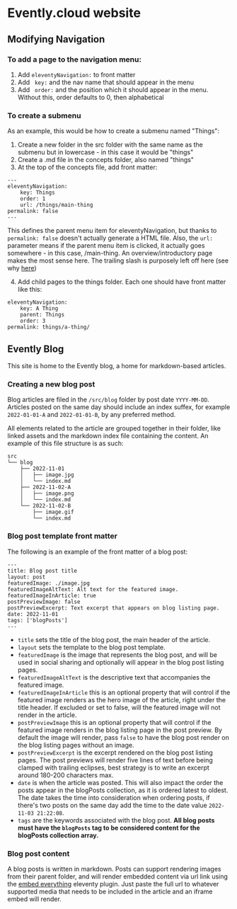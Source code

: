 # Evently.cloud website

## Modifying Navigation

### To add a page to the navigation menu:

1. Add `eleventyNavigation:` to front matter
2. Add ` key:` and the nav name that should appear in the menu
3. Add ` order:` and the position which it should appear in the menu. Without this, order defaults to 0, then alphabetical

### To create a submenu 
As an example, this would be how to create a submenu named "Things":

1. Create a new folder in the src folder with the same name as the submenu but in lowercase - in this case it would be "things"
2. Create a .md file in the concepts folder, also named "things"
3. At the top of the concepts file, add front matter:

```
---
eleventyNavigation:
    key: Things
    order: 1
    url: /things/main-thing
permalink: false
---
```

This defines the parent menu item for eleventyNavigation, but thanks to `permalink: false` doesn't actually generate a HTML file. Also, the `url:` parameter means if the parent menu item is clicked, it actually goes somewhere - in this case, /main-thing. An overview/introductory page makes the most sense here. The trailing slash is purposely left off here (see why [here](<https://www.11ty.dev/docs/permalinks/#remapping-output-(permalink)>))

4. Add child pages to the things folder. Each one should have front matter like this:

```
eleventyNavigation:
    key: A Thing
    parent: Things
    order: 3
permalink: things/a-thing/
```

## Evently Blog

This site is home to the Evently blog, a home for markdown-based articles.

### Creating a new blog post
Blog articles are filed in the `/src/blog` folder by post date `YYYY-MM-DD`. Articles posted on the same day should include an index suffex, for example `2022-01-01-A` and `2022-01-01-B`, by any preferred method.

All elements related to the article are grouped together in their folder, like linked assets and the markdown index file containing the content. An example of this file structure is as such:

```
src
└── blog
    ├── 2022-11-01
    │   ├── image.jpg
    │   └── index.md
    ├── 2022-11-02-A
    │   ├── image.png
    │   └── index.md
    └── 2022-11-02-B
        ├── image.gif
        └── index.md
```

### Blog post template front matter

The following is an example of the front matter of a blog post:

```
---
title: Blog post title
layout: post
featuredImage: ./image.jpg
featuredImageAltText: Alt text for the featured image.
featuredImageInArticle: true
postPreviewImage: false
postPreviewExcerpt: Text excerpt that appears on blog listing page.
date: 2022-11-01
tags: ['blogPosts']
---
```

- `title` sets the title of the blog post, the main header of the article.
- `layout` sets the template to the blog post template.
- `featuredImage` is the image that represents the blog post, and will be used in social sharing and optionally will appear in the blog post listing pages.
- `featuredImageAltText` is the descriptive text that accompanies the featured image.
- `featuredImageInArticle` this is an optional property that will control if the featured image renders as the hero image of the article, right under the title header. If excluded or set to false, will the featured image will not render in the article.
- `postPreviewImage` this is an optional property that will control if the featured image renders in the blog listing page in the post preview. By default the image will render, pass `false` to have the blog post render on the blog listing pages without an image.
- `postPreviewExcerpt` is the excerpt rendered on the blog post listing pages. The post previews will render five lines of text before being clamped with trailing eclipses, best strategy is to write an excerpt around 180-200 characters max. 
- `date` is when the article was posted. This will also impact the order the posts appear in the blogPosts collection, as it is ordered latest to oldest. The date takes the time into consideration when ordering posts, if there's two posts on the same day add the time to the date value `2022-11-03 21:22:08`.
- `tags` are the keywords associated with the blog post. **All blog posts must have the `blogPosts` tag to be considered content for the blogPosts collection array.**

### Blog post content
A blog posts is written in markdown. Posts can support rendering images from their parent folder, and will render embedded content via url link using the [embed everything](https://gfscott.com/embed-everything) eleventy plugin. Just paste the full url to whatever supported media that needs to be included in the article and an iframe embed will render.
